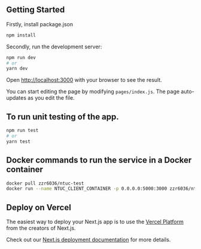 ## Getting Started

Firstly, install package.json

```bash
npm install
```

Secondly, run the development server:

```bash
npm run dev
# or
yarn dev
```

Open [http://localhost:3000](http://localhost:3000) with your browser to see the result.

You can start editing the page by modifying `pages/index.js`. The page auto-updates as you edit the file.

## To run unit testing of the app.

```bash
npm run test
# or
yarn test
```

## Docker commands to run the service in a Docker container

```bash
docker pull zzr6036/ntuc-test
docker run --name NTUC_CLIENT_CONTAINER -p 0.0.0.0:5000:3000 zzr6036/ntuc-test

```

## Deploy on Vercel

The easiest way to deploy your Next.js app is to use the [Vercel Platform](https://vercel.com/new?utm_medium=default-template&filter=next.js&utm_source=create-next-app&utm_campaign=create-next-app-readme) from the creators of Next.js.

Check out our [Next.js deployment documentation](https://nextjs.org/docs/deployment) for more details.
